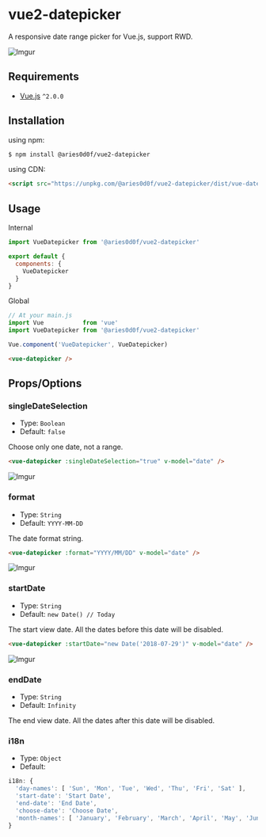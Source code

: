 # vue2-datepicker

A responsive date range picker for Vue.js, support RWD.

![Imgur](https://i.imgur.com/29CGRbz.png)

## Requirements
- [Vue.js](https://vuejs.org) `^2.0.0`

## Installation

using npm:
```bash
$ npm install @aries0d0f/vue2-datepicker
```

using CDN:
```html
<script src="https://unpkg.com/@aries0d0f/vue2-datepicker/dist/vue-datepicker.min.js"></script>
```

## Usage

Internal
```javascript
import VueDatepicker from '@aries0d0f/vue2-datepicker'

export default {
  components: {
    VueDatepicker
  }
}
```

Global
```javascript
// At your main.js
import Vue           from 'vue'
import VueDatepicker from '@aries0d0f/vue2-datepicker'

Vue.component('VueDatepicker', VueDatepicker)
```

```html
<vue-datepicker />
```

## Props/Options

### singleDateSelection

- Type: `Boolean`
- Default: `false`

Choose only one date, not a range.

```html
<vue-datepicker :singleDateSelection="true" v-model="date" />
```

![Imgur](https://i.imgur.com/G7sYaPJ.png)

### format

- Type: `String`
- Default: `YYYY-MM-DD`

The date format string.

```html
<vue-datepicker :format="YYYY/MM/DD" v-model="date" />
```

![Imgur](https://i.imgur.com/HS7fuXG.png)

### startDate

- Type: `String`
- Default: `new Date() // Today`

The start view date. All the dates before this date will be disabled.

```html
<vue-datepicker :startDate="new Date('2018-07-29')" v-model="date" />
```

![Imgur](https://i.imgur.com/AQ9htF3.png)


### endDate

- Type: `String`
- Default: `Infinity`

The end view date. All the dates after this date will be disabled.

### i18n

- Type: `Object`
- Default:
```javascript
i18n: {
  'day-names': [ 'Sun', 'Mon', 'Tue', 'Wed', 'Thu', 'Fri', 'Sat' ],
  'start-date': 'Start Date',
  'end-date': 'End Date',
  'choose-date': 'Choose Date',
  'month-names': [ 'January', 'February', 'March', 'April', 'May', 'June', 'July', 'August', 'September', 'October', 'November', 'December' ]
}
```
